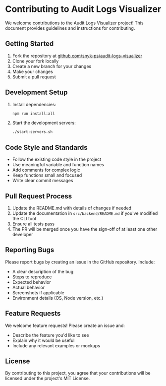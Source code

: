 # Contributing to Audit Logs Visualizer

We welcome contributions to the Audit Logs Visualizer project! This document provides guidelines and instructions for contributing.

## Getting Started

1. Fork the repository at [github.com/snyk-ps/audit-logs-visualizer](https://github.com/snyk-ps/audit-logs-visualizer)
2. Clone your fork locally
3. Create a new branch for your changes
4. Make your changes
5. Submit a pull request

## Development Setup

1. Install dependencies:
   ```bash
   npm run install:all
   ```

2. Start the development servers:
   ```bash
   ./start-servers.sh
   ```

## Code Style and Standards

- Follow the existing code style in the project
- Use meaningful variable and function names
- Add comments for complex logic
- Keep functions small and focused
- Write clear commit messages

## Pull Request Process

1. Update the README.md with details of changes if needed
2. Update the documentation in `src/backend/README.md` if you've modified the CLI tool
3. Ensure all tests pass
4. The PR will be merged once you have the sign-off of at least one other developer

## Reporting Bugs

Please report bugs by creating an issue in the GitHub repository. Include:

- A clear description of the bug
- Steps to reproduce
- Expected behavior
- Actual behavior
- Screenshots if applicable
- Environment details (OS, Node version, etc.)

## Feature Requests

We welcome feature requests! Please create an issue and:

- Describe the feature you'd like to see
- Explain why it would be useful
- Include any relevant examples or mockups

## License

By contributing to this project, you agree that your contributions will be licensed under the project's MIT License. 